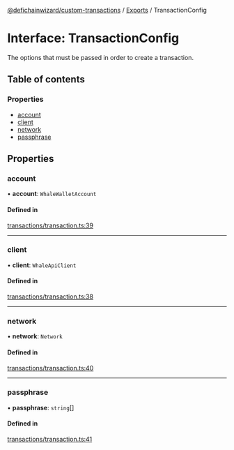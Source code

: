 [@defichainwizard/custom-transactions](../README.md) / [Exports](../modules.md) / TransactionConfig

# Interface: TransactionConfig

The options that must be passed in order to create a transaction.

## Table of contents

### Properties

- [account](TransactionConfig.md#account)
- [client](TransactionConfig.md#client)
- [network](TransactionConfig.md#network)
- [passphrase](TransactionConfig.md#passphrase)

## Properties

### account

• **account**: `WhaleWalletAccount`

#### Defined in

[transactions/transaction.ts:39](https://github.com/DeFiChain-Wizard/custom-transcation-library/blob/9fec75a/src/transactions/transaction.ts#L39)

___

### client

• **client**: `WhaleApiClient`

#### Defined in

[transactions/transaction.ts:38](https://github.com/DeFiChain-Wizard/custom-transcation-library/blob/9fec75a/src/transactions/transaction.ts#L38)

___

### network

• **network**: `Network`

#### Defined in

[transactions/transaction.ts:40](https://github.com/DeFiChain-Wizard/custom-transcation-library/blob/9fec75a/src/transactions/transaction.ts#L40)

___

### passphrase

• **passphrase**: `string`[]

#### Defined in

[transactions/transaction.ts:41](https://github.com/DeFiChain-Wizard/custom-transcation-library/blob/9fec75a/src/transactions/transaction.ts#L41)
